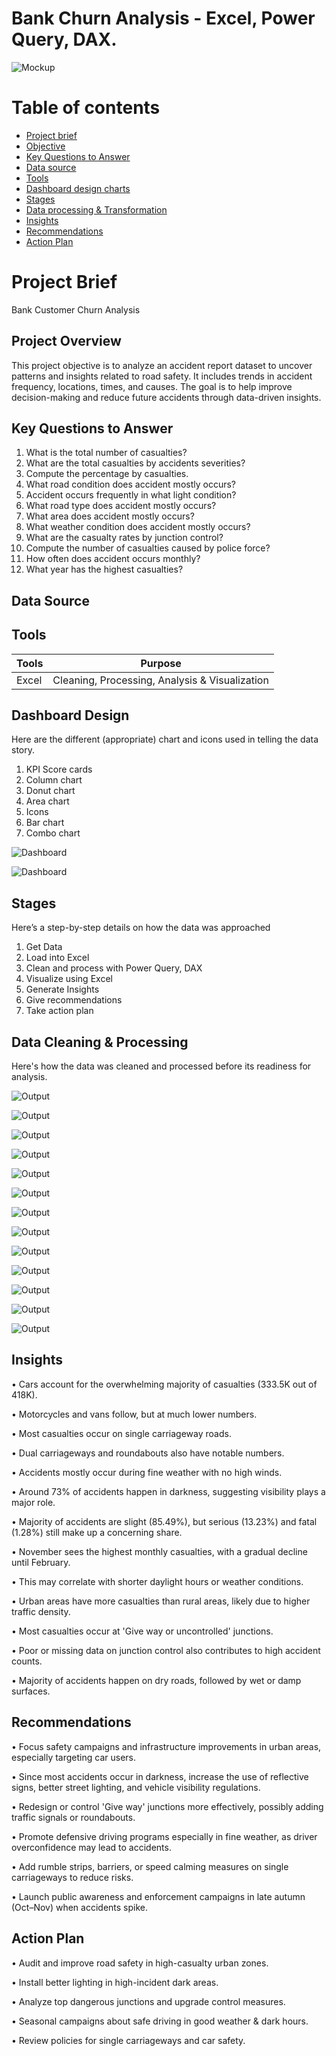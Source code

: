 # Bank Churn Analysis - Excel, Power Query, DAX.

![Mockup](images/DashboardGIF.gif)


# Table of contents

- [Project brief](#Projectbrief)
- [Objective](#Objective)
- [Key Questions to Answer](#KeyQuestionstoanswer)
- [Data source](#Datasource)
- [Tools](#Tools)
- [Dashboard design charts](#Dashboarddesignchart)
- [Stages](#Stages)
- [Data processing & Transformation](#Datacleaning&processing)
- [Insights](#Insights)
- [Recommendations](#Recommendations)
- [Action Plan](Actionplan)


# Project Brief 
Bank Customer Churn Analysis

## Project Overview
This project objective is to analyze an accident report dataset to uncover patterns and insights related to road safety. It includes trends in accident frequency, locations, times, and causes. The goal is to help improve decision-making and reduce future accidents through data-driven insights.

## Key Questions to Answer

1.	What is the total number of casualties?
2.	What are the total casualties by accidents severities?
3.	Compute the percentage by casualties.
4.	What road condition does accident mostly occurs?
5.	Accident occurs frequently in what light condition?
6.	What road type does accident mostly occurs?
7.	What area does accident mostly occurs?
8.	What weather condition does accident mostly occurs?
9.	What are the casualty rates by junction control?
10.	Compute the number of casualties caused by police force?
11.	How often does accident occurs monthly?
12.	What year has the highest casualties? 


## Data Source

## Tools

| Tools | Purpose | 
| --- | --- | 
| Excel |  Cleaning, Processing, Analysis & Visualization |


## Dashboard Design
Here are the different (appropriate) chart and icons used in telling the data story.

1.	KPI Score cards
2.	Column chart
3.	Donut chart
4.	Area chart
5.	Icons 
6.	Bar chart
7.	Combo chart
   
![Dashboard](images/Dashboard.PNG)

![Dashboard](images/Dashboard2.PNG)

## Stages
Here’s a step-by-step details on how the data was approached 

1.	Get Data
2.	Load into Excel
3.	Clean and process with Power Query, DAX
4.	Visualize using Excel
5.	Generate Insights
6.	Give recommendations
7.	Take action plan

## Data Cleaning & Processing 
Here's how the data was cleaned and processed before its readiness for analysis.


![Output](images/001.PNG)


![Output](images/002.PNG)


![Output](images/003.PNG)


![Output](images/004.PNG)


![Output](images/005.PNG)


![Output](images/006.PNG)


![Output](images/007.PNG)



![Output](images/008.PNG)



![Output](images/009.PNG)



![Output](images/010.PNG)



![Output](images/011.PNG)



![Output](images/012.PNG)


![Output](images/013.PNG)



## Insights

•	Cars account for the overwhelming majority of casualties (333.5K out of 418K).

•	Motorcycles and vans follow, but at much lower numbers.

•	Most casualties occur on single carriageway roads.

•	Dual carriageways and roundabouts also have notable numbers.

•	Accidents mostly occur during fine weather with no high winds.

•	Around 73% of accidents happen in darkness, suggesting visibility plays a major role.

•	Majority of accidents are slight (85.49%), but serious (13.23%) and fatal (1.28%) still make up a concerning share.

•	November sees the highest monthly casualties, with a gradual decline until February.

•	This may correlate with shorter daylight hours or weather conditions.

•	Urban areas have more casualties than rural areas, likely due to higher traffic density.

•	Most casualties occur at 'Give way or uncontrolled' junctions.

•	Poor or missing data on junction control also contributes to high accident counts.

•	Majority of accidents happen on dry roads, followed by wet or damp surfaces.


## Recommendations

•	Focus safety campaigns and infrastructure improvements in urban areas, especially targeting car users.

•	Since most accidents occur in darkness, increase the use of reflective signs, better street lighting, and vehicle visibility regulations.

•	Redesign or control 'Give way' junctions more effectively, possibly adding traffic signals or roundabouts.

•	Promote defensive driving programs especially in fine weather, as driver overconfidence may lead to accidents.

•	Add rumble strips, barriers, or speed calming measures on single carriageways to reduce risks.

•	Launch public awareness and enforcement campaigns in late autumn (Oct–Nov) when accidents spike.


## Action Plan

•	Audit and improve road safety in high-casualty urban zones.

•	Install better lighting in high-incident dark areas.

•	Analyze top dangerous junctions and upgrade control measures.

•	Seasonal campaigns about safe driving in good weather & dark hours.

•	Review policies for single carriageways and car safety.


